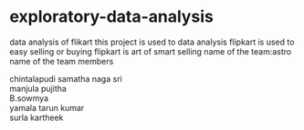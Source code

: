 # exploratory-data-analysis
data analysis of flikart
this project is used to data analysis
flipkart is used to easy selling or buying
flipkart is art of smart selling
name of the team:astro
name of the team members

chintalapudi samatha naga sri <br />
manjula pujitha <br />
B.sowmya <br />
yamala tarun kumar <br />
surla kartheek <br />

